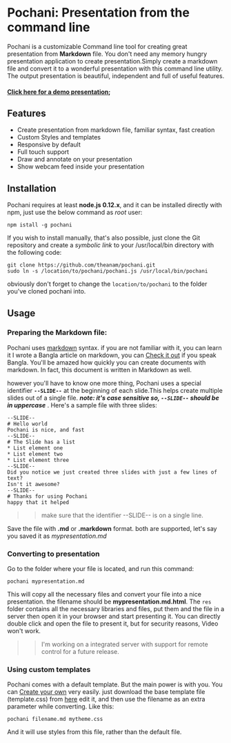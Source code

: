 Pochani: Presentation from the command line
=====

Pochani is a customizable Command line tool for creating great presentation from __Markdown__ file. You don't need any memory hungry presentation application to create presentation.Simply create a markdown file and convert it to a wonderful presentation with this command line utility. The output presentation is beautiful, independent and full of useful features.

#### [Click here for a demo presentation](//theanam.github.io/pochani/test/test.md.html);

## Features

* Create presentation from markdown file, familiar syntax, fast creation
* Custom Styles and templates
* Responsive by default
* Full touch support
* Draw and annotate on your presentation
* Show webcam feed inside your presentation

## Installation

Pochani requires at least **node.js 0.12.x**, and it can be installed directly with npm, just use the below command as *root* user:

    npm istall -g pochani
    
If you wish to install manually, that's also possible, just clone the Git repository and create a *symbolic link* to your /usr/local/bin directory with the following code:

    git clone https://github.com/theanam/pochani.git
    sudo ln -s /location/to/pochani/pochani.js /usr/local/bin/pochani
    
obviously don't forget to change the `location/to/pochani` to the folder you've cloned pochani into. 

## Usage

### Preparing the Markdown file:
Pochani uses [markdown](http://daringfireball.net/projects/markdown/) syntax. if you are not familiar with it, you can learn it I wrote a Bangla article on markdown, you can [Check it out](http://blog.anam.co/node/7) if you speak Bangla. You'll be amazed how quickly you can create documents with markdown. In fact, this document is written in Markdown as well.

however you'll have to know one more thing, Pochani uses a special identifier **`--SLIDE--`** at the beginning of each slide.This helps create multiple slides out of a single file. **_note: it's case sensitive so, `--SLIDE--` should be in uppercase_** . Here's a sample file with three slides:

    --SLIDE--
    # Hello world
    Pochani is nice, and fast
    --SLIDE--
    # The Slide has a list
    * List element one
    * List element two
    * List element three
    --SLIDE--
    Did you notice we just created three slides with just a few lines of text?
    Isn't it awesome?
    --SLIDE--
    # Thanks for using Pochani
    happy that it helped

>> make sure that the identifier --SLIDE-- is on a single line.

Save the file with **.md** or **.markdown** format. both are supported, let's say you saved it as *mypresentation.md*

### Converting to presentation
Go to the folder where your file is located, and run this command:

    pochani mypresentation.md
     
This will copy all the necessary files and convert your file into a nice presentation. the filename should be **mypresentation.md.html**. The `res` folder contains all the necessary libraries and files, put them and the file in a server then open it in your browser and start presenting it. You can directly double click and open the file to present it, but for security reasons, Video won't work.

>> I'm working on a integrated server with support for remote control for a future release.

### Using custom templates

Pochani comes with a default template. But the main power is with you. You can [Create your own](https://github.com/theanam/pochani/blob/master/templating/README.md) very easily. just download the base template file (template.css) from [here](https://github.com/theanam/pochani/tree/master/templating) edit it, and then use the filename as an extra parameter while converting. Like this:

    pochani filename.md mytheme.css

And it will use styles from this file, rather than the default file.
